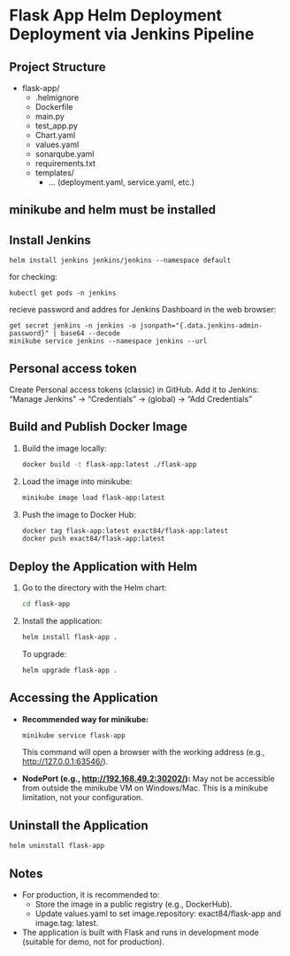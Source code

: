 # Flask App Helm Deployment Deployment via Jenkins Pipeline

## Project Structure

- flask-app/
  - .helmignore
  - Dockerfile
  - main.py
  - test_app.py
  - Chart.yaml
  - values.yaml
  - sonarqube.yaml
  - requirements.txt
  - templates/
     - ... (deployment.yaml, service.yaml, etc.)


## minikube and helm must be installed

## Install Jenkins

```
helm install jenkins jenkins/jenkins --namespace default
```

for checking:
```
kubectl get pods -n jenkins
```

recieve password and addres for Jenkins Dashboard in the web browser:
```
get secret jenkins -n jenkins -o jsonpath="{.data.jenkins-admin-password}" | base64 --decode
minikube service jenkins --namespace jenkins --url
```

## Personal access token
Create Personal access tokens (classic) in GitHub.
Add it to Jenkins: “Manage Jenkins” → “Credentials” → (global) → “Add Credentials”






## Build and Publish Docker Image

1. Build the image locally:
   ```sh
   docker build -t flask-app:latest ./flask-app
   ```
2. Load the image into minikube:
   ```sh
   minikube image load flask-app:latest
   ```
3. Push the image to Docker Hub:
   ```sh
   docker tag flask-app:latest exact84/flask-app:latest
   docker push exact84/flask-app:latest
   ```

## Deploy the Application with Helm

1. Go to the directory with the Helm chart:
   ```sh
   cd flask-app
   ```
2. Install the application:
   ```sh
   helm install flask-app .
   ```
   To upgrade:
   ```sh
   helm upgrade flask-app .
   ```

## Accessing the Application

- **Recommended way for minikube:**
  ```sh
  minikube service flask-app
  ```
  This command will open a browser with the working address (e.g., http://127.0.0.1:63546/).

- **NodePort (e.g., http://192.168.49.2:30202/):**
  May not be accessible from outside the minikube VM on Windows/Mac. This is a minikube limitation, not your configuration.

## Uninstall the Application

```sh
helm uninstall flask-app
```

## Notes
- For production, it is recommended to:
   - Store the image in a public registry (e.g., DockerHub).
   - Update values.yaml to set image.repository: exact84/flask-app and image.tag: latest.
- The application is built with Flask and runs in development mode (suitable for demo, not for production).

